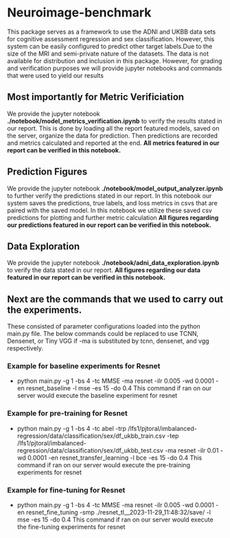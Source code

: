 # Neuroimage-benchmark

This package serves as a framework to use the ADNI and UKBB data sets for cognitive assessment regression and sex classification.
However, this system can be easily configured to predict other target labels.Due to the size of the MRI and semi-private nature
of the datasets. The data is not available for distribution and inclusion in this package. However, for grading and verification
purposes we will provide jupyter notebooks and commands that were used to yield our results

## Most importantly for Metric Verificiation
We provide the jupyter notebook **./notebook/model_metrics_verification.ipynb** to verify the results stated in our report.
This is done by loading all the report featured models, saved on the server, organize the data for prediction. Then
predictions are recorded and metrics calculated and reported at the end. **All metrics featured in our report can be verified
in this notebook.**

## Prediction Figures
We provide the jupyter notebook **./notebook/model_output_analyzer.ipynb** to further verify the predictions stated in our report.
In this notebook our system saves the predictions, true labels, and loss metrics in csvs that are paired with the saved model.
In this notebook we utilize these saved csv predictions for plotting and further metric calculation
**All figures regarding our predictions featured in our report can be verified in this notebook.**

## Data Exploration
We provide the jupyter notebook **./notebook/adni_data_exploration.ipynb** to verify the data stated in our report.
**All figures regarding our data featured in our report can be verified in this notebook.**

## Next are the commands that we used to carry out the experiments. 
These consisted of parameter configurations loaded into the python main.py file. The below commands could be replaced to 
use TCNN, Densenet, or Tiny VGG if -ma is substituted by tcnn, densenet, and vgg respectively.

### Example for baseline experiments for Resnet
- python main.py -g 1 -bs 4 -tc MMSE -ma resnet -ilr 0.005 -wd 0.0001 -en resnet_baseline -l mse -es 15 -do 0.4
This command if ran on our server would execute the baseline experiment for resnet
### Example for pre-training for Resnet
- python main.py -g 1 -bs 4 -tc abel -trp /lfs1/pjtoral/imbalanced-regression/data/classification/sex/df_ukbb_train.csv 
-tep /lfs1/pjtoral/imbalanced-regression/data/classification/sex/df_ukbb_test.csv -ma resnet -ilr 0.01 -wd 0.0001 
-en resnet_transfer_learning -l bce -es 15 -do 0.4
This command if ran on our server would execute the pre-training experiments for resnet
### Example for fine-tuning for Resnet
- python main.py -g 1 -bs 4 -tc MMSE -ma resnet -ilr 0.005 -wd 0.0001 -en resnet_fine_tuning -smp ./resnet_tl__2023-11-29_11:48:32/save/
-l mse -es 15 -do 0.4
This command if ran on our server would execute the fine-tuning experiments for resnet